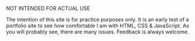 NOT INTENDED FOR ACTUAL USE

The intention of this site is for practice purposes only. It is an early test of a portfolio site to see how comfortable I am with HTML, CSS & JavaScript.
As you will probably see, there are many issues. Feedback is always welcome.
